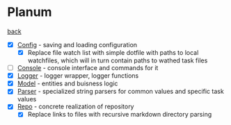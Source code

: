 # Planum
[back](../Planum.md)

- [x] [Config](./Config/Config.md) - saving and loading configuration
    - [x] Replace file watch list with simple dotfile with paths to local watchfiles, which will in turn contain paths to wathed task files
- [ ] [Console](./Console/Console.md) - console interface and commands for it
- [x] [Logger](./Logger/Logger.md) - logger wrapper, logger functions
- [x] [Model](./Model/Model.md) - entities and buisness logic
- [x] [Parser](./Parser/Parser.md) - specialized string parsers for common values and specific task values
- [x] [Repo](./Repo/Repo.md) - concrete realization of repository
    - [x] Replace links to files with recursive markdown directory parsing

